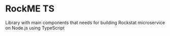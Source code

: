 # RockME TS

Library with main components that needs for building Rockstat microservice on Node.js using TypeScript

